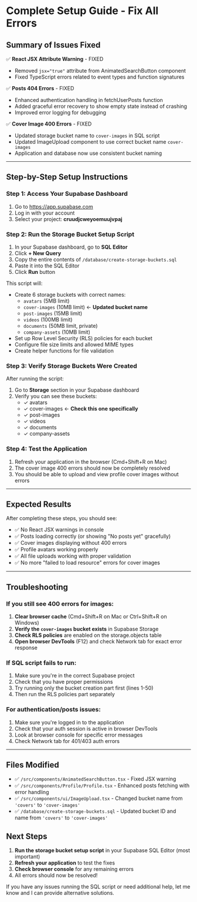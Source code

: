 # Complete Setup Guide - Fix All Errors

## Summary of Issues Fixed

✅ **React JSX Attribute Warning** - FIXED
- Removed `jsx="true"` attribute from AnimatedSearchButton component
- Fixed TypeScript errors related to event types and function signatures

✅ **Posts 404 Errors** - FIXED  
- Enhanced authentication handling in fetchUserPosts function
- Added graceful error recovery to show empty state instead of crashing
- Improved error logging for debugging

✅ **Cover Image 400 Errors** - FIXED
- Updated storage bucket name to `cover-images` in SQL script
- Updated ImageUpload component to use correct bucket name `cover-images`
- Application and database now use consistent bucket naming

---

## Step-by-Step Setup Instructions

### Step 1: Access Your Supabase Dashboard
1. Go to https://app.supabase.com
2. Log in with your account
3. Select your project: **cruudjcweyoemuujvpaj**

### Step 2: Run the Storage Bucket Setup Script
1. In your Supabase dashboard, go to **SQL Editor**
2. Click **+ New Query**
3. Copy the entire contents of `/database/create-storage-buckets.sql`
4. Paste it into the SQL Editor
5. Click **Run** button

This script will:
- Create 6 storage buckets with correct names:
  - `avatars` (5MB limit)
  - `cover-images` (10MB limit) ← **Updated bucket name**
  - `post-images` (15MB limit)
  - `videos` (100MB limit)
  - `documents` (50MB limit, private)
  - `company-assets` (10MB limit)
- Set up Row Level Security (RLS) policies for each bucket
- Configure file size limits and allowed MIME types
- Create helper functions for file validation

### Step 3: Verify Storage Buckets Were Created
After running the script:
1. Go to **Storage** section in your Supabase dashboard
2. Verify you can see these buckets:
   - ✓ avatars
   - ✓ cover-images ← **Check this one specifically**
   - ✓ post-images
   - ✓ videos
   - ✓ documents
   - ✓ company-assets

### Step 4: Test the Application
1. Refresh your application in the browser (Cmd+Shift+R on Mac)
2. The cover image 400 errors should now be completely resolved
3. You should be able to upload and view profile cover images without errors

---

## Expected Results

After completing these steps, you should see:
- ✅ No React JSX warnings in console
- ✅ Posts loading correctly (or showing "No posts yet" gracefully)
- ✅ Cover images displaying without 400 errors
- ✅ Profile avatars working properly
- ✅ All file uploads working with proper validation
- ✅ No more "failed to load resource" errors for cover images

---

## Troubleshooting

### If you still see 400 errors for images:
1. **Clear browser cache** (Cmd+Shift+R on Mac or Ctrl+Shift+R on Windows)
2. **Verify the `cover-images` bucket exists** in Supabase Storage
3. **Check RLS policies** are enabled on the storage.objects table
4. **Open browser DevTools** (F12) and check Network tab for exact error response

### If SQL script fails to run:
1. Make sure you're in the correct Supabase project
2. Check that you have proper permissions
3. Try running only the bucket creation part first (lines 1-50)
4. Then run the RLS policies part separately

### For authentication/posts issues:
1. Make sure you're logged in to the application
2. Check that your auth session is active in browser DevTools
3. Look at browser console for specific error messages
4. Check Network tab for 401/403 auth errors

---

## Files Modified

- ✅ `/src/components/AnimatedSearchButton.tsx` - Fixed JSX warning
- ✅ `/src/components/Profile/Profile.tsx` - Enhanced posts fetching with error handling
- ✅ `/src/components/ui/ImageUpload.tsx` - Changed bucket name from `'covers'` to `'cover-images'`
- ✅ `/database/create-storage-buckets.sql` - Updated bucket ID and name from `'covers'` to `'cover-images'`

## Next Steps

1. **Run the storage bucket setup script** in your Supabase SQL Editor (most important)
2. **Refresh your application** to test the fixes
3. **Check browser console** for any remaining errors
4. All errors should now be resolved!

If you have any issues running the SQL script or need additional help, let me know and I can provide alternative solutions.
